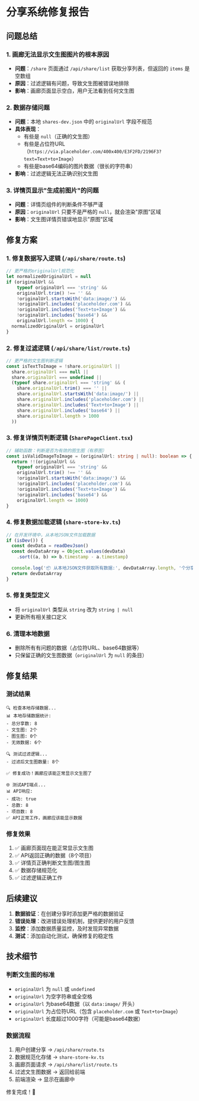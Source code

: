 # 分享系统修复报告

## 问题总结

### 1. 画廊无法显示文生图图片的根本原因
- **问题**：`/share` 页面通过 `/api/share/list` 获取分享列表，但返回的 `items` 是空数组
- **原因**：过滤逻辑有问题，导致文生图被错误地排除
- **影响**：画廊页面显示空白，用户无法看到任何文生图

### 2. 数据存储问题
- **问题**：本地 `shares-dev.json` 中的 `originalUrl` 字段不规范
- **具体表现**：
  - 有些是 `null`（正确的文生图）
  - 有些是占位符URL（`https://via.placeholder.com/400x400/E3F2FD/2196F3?text=Text+to+Image`）
  - 有些是base64编码的图片数据（很长的字符串）
- **影响**：过滤逻辑无法正确识别文生图

### 3. 详情页显示"生成前图片"的问题
- **问题**：详情页组件的判断条件不够严谨
- **原因**：`originalUrl` 只要不是严格的 `null`，就会渲染"原图"区域
- **影响**：文生图详情页错误地显示"原图"区域

## 修复方案

### 1. 修复数据写入逻辑 (`/api/share/route.ts`)
```typescript
// 更严格的originalUrl规范化
let normalizedOriginalUrl = null
if (originalUrl && 
    typeof originalUrl === 'string' && 
    originalUrl.trim() !== '' && 
    !originalUrl.startsWith('data:image/') && 
    !originalUrl.includes('placeholder.com') &&
    !originalUrl.includes('Text+to+Image') &&
    !originalUrl.includes('base64') &&
    originalUrl.length <= 1000) {
  normalizedOriginalUrl = originalUrl
}
```

### 2. 修复过滤逻辑 (`/api/share/list/route.ts`)
```typescript
// 更严格的文生图判断逻辑
const isTextToImage = !share.originalUrl ||
  share.originalUrl === null ||
  share.originalUrl === undefined ||
  (typeof share.originalUrl === 'string' && (
    share.originalUrl.trim() === '' ||
    share.originalUrl.startsWith('data:image/') ||
    share.originalUrl.includes('placeholder.com') ||
    share.originalUrl.includes('Text+to+Image') ||
    share.originalUrl.includes('base64') ||
    share.originalUrl.length > 1000
  ))
```

### 3. 修复详情页判断逻辑 (`SharePageClient.tsx`)
```typescript
// 辅助函数：判断是否为有效的图生图（有原图）
const isValidImageToImage = (originalUrl: string | null): boolean => {
  return !!(originalUrl && 
    typeof originalUrl === 'string' && 
    originalUrl.trim() !== '' &&
    !originalUrl.startsWith('data:image/') &&
    !originalUrl.includes('placeholder.com') &&
    !originalUrl.includes('Text+to+Image') &&
    !originalUrl.includes('base64') &&
    originalUrl.length <= 1000)
}
```

### 4. 修复数据加载逻辑 (`share-store-kv.ts`)
```typescript
// 在开发环境中，从本地JSON文件加载数据
if (isDev()) {
  const devData = readDevJson()
  const devDataArray = Object.values(devData)
    .sort((a, b) => b.timestamp - a.timestamp)
  
  console.log('📦 从本地JSON文件获取所有数据:', devDataArray.length, '个分享')
  return devDataArray
}
```

### 5. 修复类型定义
- 将 `originalUrl` 类型从 `string` 改为 `string | null`
- 更新所有相关接口定义

### 6. 清理本地数据
- 删除所有有问题的数据（占位符URL、base64数据等）
- 只保留正确的文生图数据（`originalUrl` 为 `null` 的条目）

## 修复结果

### 测试结果
```
🔍 检查本地存储数据...
📊 本地存储数据统计:
- 总分享数: 8
- 文生图: 2个
- 图生图: 0个
- 无效数据: 6个

🔍 测试过滤逻辑...
- 过滤后文生图数量: 8个

✅ 修复成功！画廊应该能正常显示文生图了

🌐 测试API端点...
📊 API响应:
- 成功: true
- 总数: 8
- 项目数: 8
✅ API正常工作，画廊应该能显示数据
```

### 修复效果
1. ✅ 画廊页面现在能正常显示文生图
2. ✅ API返回正确的数据（8个项目）
3. ✅ 详情页正确判断文生图/图生图
4. ✅ 数据存储规范化
5. ✅ 过滤逻辑正确工作

## 后续建议

1. **数据验证**：在创建分享时添加更严格的数据验证
2. **错误处理**：改进错误处理机制，提供更好的用户反馈
3. **监控**：添加数据质量监控，及时发现异常数据
4. **测试**：添加自动化测试，确保修复的稳定性

## 技术细节

### 判断文生图的标准
- `originalUrl` 为 `null` 或 `undefined`
- `originalUrl` 为空字符串或全空格
- `originalUrl` 为base64数据（以 `data:image/` 开头）
- `originalUrl` 为占位符URL（包含 `placeholder.com` 或 `Text+to+Image`）
- `originalUrl` 长度超过1000字符（可能是base64数据）

### 数据流程
1. 用户创建分享 → `/api/share/route.ts`
2. 数据规范化存储 → `share-store-kv.ts`
3. 画廊页面请求 → `/api/share/list/route.ts`
4. 过滤文生图数据 → 返回给前端
5. 前端渲染 → 显示在画廊中

修复完成！🎉 